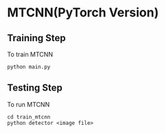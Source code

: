 # MTCNN(PyTorch Version)

## Training Step

To train MTCNN

``` shell
python main.py
```

## Testing Step

To run MTCNN

``` shell
cd train_mtcnn
python detector <image file>
```
